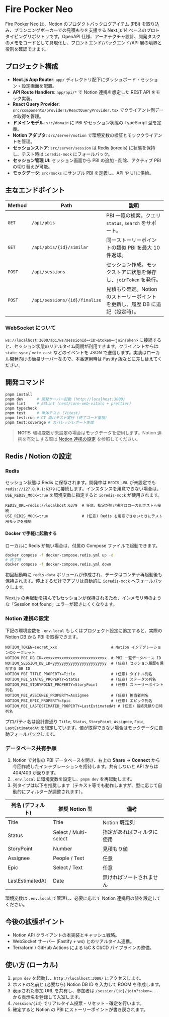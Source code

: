 # Fire Pocker Neo

Fire Pocker Neo は、Notion のプロダクトバックログアイテム (PBI) を取り込み、プランニングポーカーでの見積もりを支援する Next.js 14 ベースのプロトタイピングリポジトリです。OpenAPI 仕様、アーキテクチャ設計、開発タスクのメモをコードとして具現化し、フロントエンド/バックエンド/API 層の境界と役割を確認できます。

## プロジェクト構成

- **Next.js App Router**: `app/` ディレクトリ配下にダッシュボード・セッション・設定画面を配置。
- **API Route Handlers**: `app/api/*` で Notion 連携を想定した REST API をモック実装。
- **React Query Provider**: `src/components/providers/ReactQueryProvider.tsx` でクライアント側データ取得を管理。
- **ドメインモデル**: `src/domain` に PBI やセッション状態の TypeScript 型を定義。
- **Notion アダプタ**: `src/server/notion` で環境変数の検証とモッククライアントを管理。
- **セッションストア**: `src/server/session` は Redis (ioredis) に状態を保持し、テスト時は `ioredis-mock` にフォールバック。
- **セッション管理 UI**: セッション画面から PBI の追加・削除、アクティブ PBI の切り替えが可能。
- **モックデータ**: `src/mocks` にサンプル PBI を定義し、API や UI に供給。

## 主なエンドポイント

| Method | Path | 説明 |
| ------ | ---- | ---- |
| `GET` | `/api/pbis` | PBI 一覧の検索。クエリ `status`, `search` をサポート。
| `GET` | `/api/pbis/{id}/similar` | 同一ストーリーポイントの類似 PBI を最大 10 件返却。
| `POST` | `/api/sessions` | セッション作成。モックストアに状態を保存し、`joinToken` を発行。
| `POST` | `/api/sessions/{id}/finalize` | 見積もり確定。Notion のストーリーポイントを更新し、履歴 DB に追記（設定時）。


### WebSocket について

`ws://localhost:3000/api/ws?sessionId=<ID>&token=<joinToken>` に接続すると、セッション状態のリアルタイム同期が利用できます。クライアントからは `state_sync` / `vote_cast` などのイベントを JSON で送信します。実装はローカル開発向けの簡易サーバーなので、本番運用時は Fastify 版などに差し替えてください。

## 開発コマンド

```bash
pnpm install
pnpm dev      # 開発サーバー起動 (http://localhost:3000)
pnpm lint     # ESLint (next/core-web-vitals + prettier)
pnpm typecheck
pnpm test     # 単体テスト (Vitest)
pnpm test:run # CI 向けテスト実行 (終了コード重視)
pnpm test:coverage # カバレッジレポート生成
```

> **NOTE:** 環境変数が未設定の場合はモックデータを使用します。Notion 連携を有効にする際は [Notion 連携の設定](#notion-連携の設定) を参照してください。

## Redis / Notion の設定

### Redis

セッション状態は Redis に保存されます。開発中は `REDIS_URL` が未設定でも `redis://127.0.0.1:6379` に接続します。インスタンスを用意できない場合は、`USE_REDIS_MOCK=true` を環境変数に指定すると `ioredis-mock` が使用されます。

```
REDIS_URL=redis://localhost:6379  # 任意。指定が無い場合はローカルホストへ接続
USE_REDIS_MOCK=true               # (任意) Redis を用意できないときにテスト用モックを強制
```

#### Docker で手軽に起動する

ローカルに Redis が無い場合は、付属の Compose ファイルで起動できます。

```bash
docker compose -f docker-compose.redis.yml up -d
# 終了時
docker compose -f docker-compose.redis.yml down
```

初回起動時に `redis-data` ボリュームが作成され、データはコンテナ再起動後も保持されます。停止するだけでアプリは自動的に `ioredis-mock` へフォールバックします。

Next.js の再起動を挟んでもセッションが保持されるため、インメモリ時のような「Session not found」エラーが起きにくくなります。

### Notion 連携の設定

下記の環境変数を `.env.local` もしくはプロジェクト設定に追加すると、実際の Notion DB から PBI を取得できます。

```
NOTION_TOKEN=secret_xxx                        # Notion インテグレーションのシークレット
NOTION_PBI_DB_ID=xxxxxxxxxxxxxxxxxxxxxxxxxxxx  # PBI 一覧データベース ID
NOTION_SESSION_DB_ID=yyyyyyyyyyyyyyyyyyyyyyyy  # (任意) セッション履歴を保存する DB ID
NOTION_PBI_TITLE_PROPERTY=Title                # (任意) タイトル列名
NOTION_PBI_STATUS_PROPERTY=Status              # (任意) ステータス列名
NOTION_PBI_STORYPOINT_PROPERTY=StoryPoint      # (任意) ストーリーポイント列名
NOTION_PBI_ASSIGNEE_PROPERTY=Assignee          # (任意) 担当者列名
NOTION_PBI_EPIC_PROPERTY=Epic                  # (任意) エピック列名
NOTION_PBI_LASTESTIMATED_PROPERTY=LastEstimatedAt # (任意) 最終見積り日時列名
```

プロパティ名は設計書通り `Title`, `Status`, `StoryPoint`, `Assignee`, `Epic`, `LastEstimatedAt` を想定しています。値が取得できない場合はモックデータに自動フォールバックします。

### データベース共有手順

1. Notion で対象の PBI データベースを開き、右上の **Share** → **Connect** から今回作成したインテグレーションを招待します。共有しないと API からは 404/403 が返ります。
2. `.env.local` に環境変数を設定し、`pnpm dev` を再起動します。
3. 列タイプは以下を推奨します（テキスト等でも動作しますが、型に応じて自動的にフィルターが調整されます）。

| 列名 (デフォルト) | 推奨 Notion 型 | 備考 |
| ----------------- | -------------- | ---- |
| Title              | Title          | Notion 既定列 |
| Status             | Select / Multi-select | 指定があればフィルタに使用 |
| StoryPoint         | Number         | 見積もり値 |
| Assignee           | People / Text  | 任意 |
| Epic               | Select / Text  | 任意 |
| LastEstimatedAt    | Date           | 無ければソートされません |

環境変数は `.env.local` で管理し、必要に応じて Notion 連携用の値を設定してください。

## 今後の拡張ポイント

- Notion API クライアントの本実装とキャッシュ戦略。
- WebSocket サーバー (Fastify + ws) とのリアルタイム連携。
- Terraform / GitHub Actions による IaC & CI/CD パイプラインの整備。

## 使い方 (ローカル)

1. `pnpm dev` を起動し、`http://localhost:3000/` にアクセスします。
2. ホストの名前と (必要なら) Notion DB ID を入力して ROOM を作成します。
3. 表示された参加 URL を共有し、参加者は `/session/{id}/join?token=...` から表示名を登録して入室します。
4. `/session/{id}` でリアルタイム投票・リセット・確定を行います。
5. 確定すると Notion の PBI にストーリーポイントが書き戻されます。
